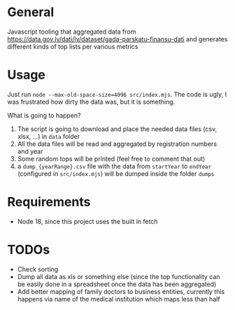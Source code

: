 # General #

Javascript tooling that aggregated data from https://data.gov.lv/dati/lv/dataset/gada-parskatu-finansu-dati and generates different kinds of top lists per various metrics

# Usage #

Just run `node --max-old-space-size=4096 src/index.mjs`. The code is ugly, I was frustrated how dirty the data was, but it is something.

What is going to happen?
1) The script is going to download and place the needed data files (csv, xlsx, ...) in `data` folder
2) All the data files will be read and aggregated by registration numbers and year
3) Some random tops will be printed (feel free to comment that out)
4) a `dump_{yearRange}.csv` file with the data from `startYear` to `endYear` (configured in `src/index.mjs`) will be dumped inside the folder `dumps`

# Requirements #

- Node 18, since this project uses the built in fetch

# TODOs #

- Check sorting
- Dump all data as xls or something else (since the top functionality can be easily done in a spreadsheet once the data has been aggregated)
- Add better mapping of family doctors to business entities, currently this happens via name of the medical institution which maps less than half